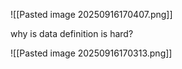 ![[Pasted image 20250916170407.png]]

why is data definition is hard?

![[Pasted image 20250916170313.png]]


